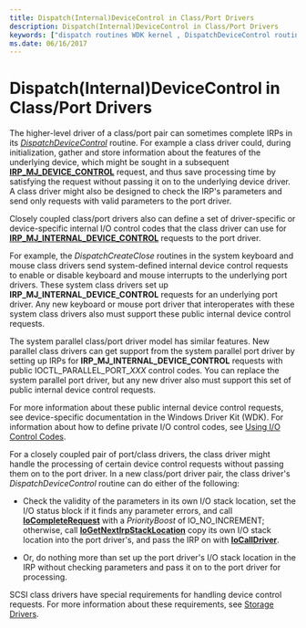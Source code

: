 ```yaml
---
title: Dispatch(Internal)DeviceControl in Class/Port Drivers
description: Dispatch(Internal)DeviceControl in Class/Port Drivers
keywords: ["dispatch routines WDK kernel , DispatchDeviceControl routine", "dispatch DispatchDeviceControl routine", "IRP_MJ_DEVICE_CONTROL I/O function code", "device control dispatch routines WDK kernel"]
ms.date: 06/16/2017
---
```


# Dispatch(Internal)DeviceControl in Class/Port Drivers





The higher-level driver of a class/port pair can sometimes complete IRPs in its [*DispatchDeviceControl*](/windows-hardware/drivers/ddi/wdm/nc-wdm-driver_dispatch) routine. For example a class driver could, during initialization, gather and store information about the features of the underlying device, which might be sought in a subsequent [**IRP\_MJ\_DEVICE\_CONTROL**](./irp-mj-device-control.md) request, and thus save processing time by satisfying the request without passing it on to the underlying device driver. A class driver might also be designed to check the IRP's parameters and send only requests with valid parameters to the port driver.

Closely coupled class/port drivers also can define a set of driver-specific or device-specific internal I/O control codes that the class driver can use for [**IRP\_MJ\_INTERNAL\_DEVICE\_CONTROL**](./irp-mj-internal-device-control.md) requests to the port driver.

For example, the *DispatchCreateClose* routines in the system keyboard and mouse class drivers send system-defined internal device control requests to enable or disable keyboard and mouse interrupts to the underlying port drivers. These system class drivers set up **IRP\_MJ\_INTERNAL\_DEVICE\_CONTROL** requests for an underlying port driver. Any new keyboard or mouse port driver that interoperates with these system class drivers also must support these public internal device control requests.

The system parallel class/port driver model has similar features. New parallel class drivers can get support from the system parallel port driver by setting up IRPs for **IRP\_MJ\_INTERNAL\_DEVICE\_CONTROL** requests with public IOCTL\_PARALLEL\_PORT\_*XXX* control codes. You can replace the system parallel port driver, but any new driver also must support this set of public internal device control requests.

For more information about these public internal device control requests, see device-specific documentation in the Windows Driver Kit (WDK). For information about how to define private I/O control codes, see [Using I/O Control Codes](introduction-to-i-o-control-codes.md).

For a closely coupled pair of port/class drivers, the class driver might handle the processing of certain device control requests without passing them on to the port driver. In a new class/port driver pair, the class driver's *DispatchDeviceControl* routine can do either of the following:

-   Check the validity of the parameters in its own I/O stack location, set the I/O status block if it finds any parameter errors, and call [**IoCompleteRequest**](/windows-hardware/drivers/ddi/wdm/nf-wdm-iocompleterequest) with a *PriorityBoost* of IO\_NO\_INCREMENT; otherwise, call [**IoGetNextIrpStackLocation**](/windows-hardware/drivers/ddi/wdm/nf-wdm-iogetnextirpstacklocation) copy its own I/O stack location into the port driver's, and pass the IRP on with [**IoCallDriver**](/windows-hardware/drivers/ddi/wdm/nf-wdm-iocalldriver).

-   Or, do nothing more than set up the port driver's I/O stack location in the IRP without checking parameters and pass it on to the port driver for processing.

SCSI class drivers have special requirements for handling device control requests. For more information about these requirements, see [Storage Drivers](../storage/storage-drivers.md).

 

